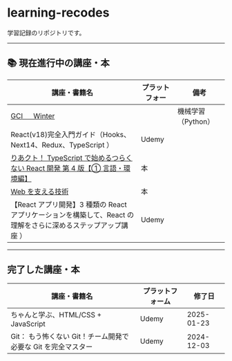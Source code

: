 # learning-recodes

学習記録のリポジトリです。

---

## 📚 **現在進行中の講座・本**

| 講座・書籍名                                                                                                                                                                                                    | プラットフォー | 備考               |
| --------------------------------------------------------------------------------------------------------------------------------------------------------------------------------------------------------------- | -------------- | ------------------ |
| [GCI 　 Winter](https://gci2.t.u-tokyo.ac.jp/archives/course/gci-2024-winter)                                                                                                                                   |                | 機械学習（Python） |
| React(v18)完全入門ガイド（Hooks、Next14、Redux、TypeScript ）                                                                                                                                                   | Udemy          |                    |
| [りあクト！ TypeScript で始めるつらくない React 開発 第 4 版【① 言語・環境編】](https://booth.pm/ja/items/2368045)                                                                                              | 本             |                    |
| [Web を支える技術](https://www.amazon.co.jp/Web%E3%82%92%E6%94%AF%E3%81%88%E3%82%8B%E6%8A%80%E8%A1%93-HTTP%EF%BC%8CURI%EF%BC%8CHTML%EF%BC%8C%E3%81%9D%E3%81%97%E3%81%A6REST-WEB-PRESS-plus-ebook/dp/B07JK7FZH2) | 本             |                    |
| 【React アプリ開発】3 種類の React アプリケーションを構築して、React の理解をさらに深めるステップアップ講座 ）                                                                                                  | Udemy          |                    |

---

## **完了した講座・本**

| 講座・書籍名                                                  | プラットフォーム | 修了日     |
| ------------------------------------------------------------- | ---------------- | ---------- |
| ちゃんと学ぶ、HTML/CSS + JavaScript                           | Udemy            | 2025-01-23 |
| Git： もう怖くない Git！チーム開発で必要な Git を完全マスター | Udemy            | 2024-12-03 |
